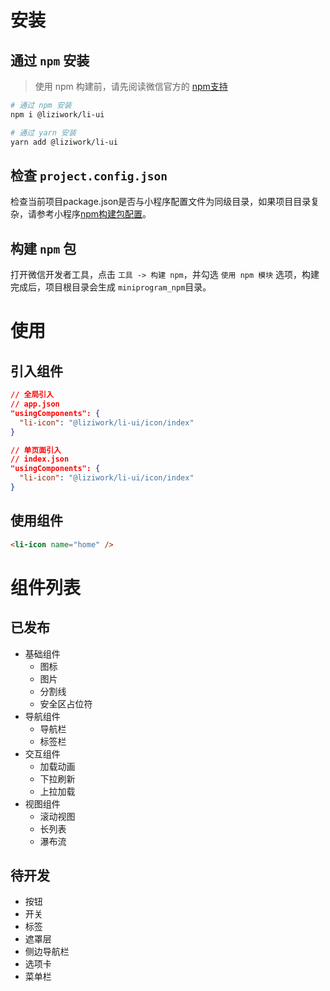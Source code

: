 # 安装

## 通过 `npm` 安装
> 使用 npm 构建前，请先阅读微信官方的 [npm支持](https://developers.weixin.qq.com/miniprogram/dev/devtools/npm.html)

``` sh
# 通过 npm 安装
npm i @liziwork/li-ui

# 通过 yarn 安装
yarn add @liziwork/li-ui
```

## 检查 `project.config.json` 
检查当前项目package.json是否与小程序配置文件为同级目录，如果项目目录复杂，请参考小程序[npm构建包配置](https://developers.weixin.qq.com/miniprogram/dev/devtools/npm.html)。

## 构建 `npm` 包
打开微信开发者工具，点击 `工具 -> 构建 npm`，并勾选 `使用 npm 模块` 选项，构建完成后，项目根目录会生成 `miniprogram_npm`目录。


# 使用

## 引入组件
``` json
// 全局引入
// app.json
"usingComponents": {
  "li-icon": "@liziwork/li-ui/icon/index"
}

// 单页面引入
// index.json
"usingComponents": {
  "li-icon": "@liziwork/li-ui/icon/index"
}
```

## 使用组件
``` html
<li-icon name="home" />
```

# 组件列表
## 已发布
- 基础组件
  - 图标
  - 图片
  - 分割线
  - 安全区占位符
- 导航组件
	- 导航栏
	- 标签栏
- 交互组件
  - 加载动画
  - 下拉刷新
  - 上拉加载
- 视图组件
  - 滚动视图
  - 长列表
  - 瀑布流
  
## 待开发
- 按钮
- 开关
- 标签
- 遮罩层
- 侧边导航栏
- 选项卡
- 菜单栏


